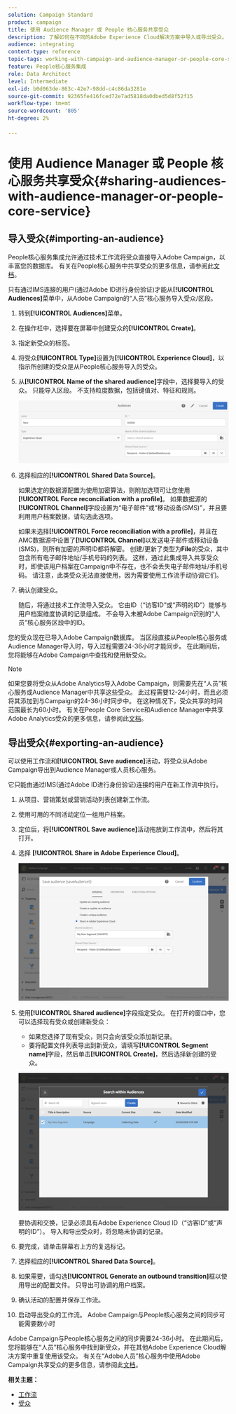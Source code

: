 ```yaml
---
solution: Campaign Standard
product: campaign
title: 使用 Audience Manager 或 People 核心服务共享受众
description: 了解如何在不同的Adobe Experience Cloud解决方案中导入或导出受众。
audience: integrating
content-type: reference
topic-tags: working-with-campaign-and-audience-manager-or-people-core-service
feature: People核心服务集成
role: Data Architect
level: Intermediate
exl-id: b0d063de-863c-42e7-98dd-c4c86da3281e
source-git-commit: 92365fe416fced72e7ad5818da0dbed5d8f52f15
workflow-type: tm+mt
source-wordcount: '805'
ht-degree: 2%

---
```


# 使用 Audience Manager 或 People 核心服务共享受众{#sharing-audiences-with-audience-manager-or-people-core-service}

## 导入受众{#importing-an-audience}

People核心服务集成允许通过技术工作流将受众直接导入Adobe Campaign，以丰富您的数据库。 有关在People核心服务中共享受众的更多信息，请参阅此[文档](https://experienceleague.adobe.com/docs/analytics/components/segmentation/segmentation-workflow/seg-publish.html)。

只有通过IMS连接的用户(通过Adobe ID进行身份验证)才能从&#x200B;**[!UICONTROL Audiences]**&#x200B;菜单中，从Adobe Campaign的“人员”核心服务导入受众/区段。

1. 转到&#x200B;**[!UICONTROL Audiences]**&#x200B;菜单。
1. 在操作栏中，选择要在屏幕中创建受众的&#x200B;**[!UICONTROL Create]**。
1. 指定新受众的标签。
1. 将受众&#x200B;**[!UICONTROL Type]**&#x200B;设置为&#x200B;**[!UICONTROL Experience Cloud]**，以指示所创建的受众是从People核心服务导入的受众。
1. 从&#x200B;**[!UICONTROL Name of the shared audience]**&#x200B;字段中，选择要导入的受众。 只能导入区段。 不支持粒度数据，包括键值对、特征和规则。

   ![](assets/aam_import_audience.png)

1. 选择相应的&#x200B;**[!UICONTROL Shared Data Source]**。

   如果选定的数据源配置为使用加密算法，则附加选项可让您使用&#x200B;**[!UICONTROL Force reconciliation with a profile]**。 如果数据源的&#x200B;**[!UICONTROL Channel]**&#x200B;字段设置为“电子邮件”或“移动设备(SMS)”，并且要利用用户档案数据，请勾选此选项。

   如果未选择&#x200B;**[!UICONTROL Force reconciliation with a profile]**，并且在AMC数据源中设置了&#x200B;**[!UICONTROL Channel]**&#x200B;以发送电子邮件或移动设备(SMS)，则所有加密的声明ID都将解密。 创建/更新了类型为&#x200B;**File**&#x200B;的受众，其中包含所有电子邮件地址/手机号码的列表。 这样，通过此集成导入共享受众时，即使该用户档案在Campaign中不存在，也不会丢失电子邮件地址/手机号码。 请注意，此类受众无法直接使用，因为需要使用工作流手动协调它们。

1. 确认创建受众。

   随后，将通过技术工作流导入受众。 它由ID（“访客ID”或“声明的ID”）能够与用户档案维度协调的记录组成。 不会导入未被Adobe Campaign识别的“人员”核心服务区段中的ID。

您的受众现在已导入Adobe Campaign数据库。 当区段直接从People核心服务或Audience Manager导入时，导入过程需要24-36小时才能同步。 在此期间后，您将能够在Adobe Campaign中查找和使用新受众。

>[!NOTE]
>
>如果您要将受众从Adobe Analytics导入Adobe Campaign，则需要先在“人员”核心服务或Audience Manager中共享这些受众。 此过程需要12-24小时，而且必须将其添加到与Campaign的24-36小时同步中。 在这种情况下，受众共享的时间范围最长为60小时。 有关在People Core Service和Audience Manager中共享Adobe Analytics受众的更多信息，请参阅此[文档](https://experienceleague.adobe.com/docs/analytics/components/segmentation/segmentation-workflow/seg-publish.html)。

## 导出受众{#exporting-an-audience}

可以使用工作流和&#x200B;**[!UICONTROL Save audience]**&#x200B;活动，将受众从Adobe Campaign导出到Audience Manager或人员核心服务。

它只能由通过IMS(通过Adobe ID进行身份验证)连接的用户在新工作流中执行。

1. 从项目、营销策划或营销活动列表创建新工作流。
1. 使用可用的不同活动定位一组用户档案。
1. 定位后，将&#x200B;**[!UICONTROL Save audience]**&#x200B;活动拖放到工作流中，然后将其打开。
1. 选择 **[!UICONTROL Share in Adobe Experience Cloud]**。

   ![](assets/aam_save_audience_activity.png)

1. 使用&#x200B;**[!UICONTROL Shared audience]**&#x200B;字段指定受众。 在打开的窗口中，您可以选择现有受众或创建新受众：

   * 如果您选择了现有受众，则只会向该受众添加新记录。
   * 要将配置文件列表导出到新受众，请填写&#x200B;**[!UICONTROL Segment name]**&#x200B;字段，然后单击&#x200B;**[!UICONTROL Create]**，然后选择新创建的受众。

   ![](assets/aam_save_audience_segment_picker.png)

   要协调和交换，记录必须具有Adobe Experience Cloud ID（“访客ID”或“声明的ID”）。 导入和导出受众时，将忽略未协调的记录。

1. 要完成，请单击屏幕右上方的复选标记。
1. 选择相应的&#x200B;**[!UICONTROL Shared Data Source]**。
1. 如果需要，请勾选&#x200B;**[!UICONTROL Generate an outbound transition]**&#x200B;框以使用导出的配置文件。 只导出可协调的用户档案。
1. 确认活动的配置并保存工作流。
1. 启动导出受众的工作流。 Adobe Campaign与People核心服务之间的同步可能需要数小时

Adobe Campaign与People核心服务之间的同步需要24-36小时。 在此期间后，您将能够在“人员”核心服务中找到新受众，并在其他Adobe Experience Cloud解决方案中重复使用该受众。 有关在“Adobe人员”核心服务中使用Adobe Campaign共享受众的更多信息，请参阅此[文档](https://experienceleague.adobe.com/docs/core-services/interface/audiences/t-audience-create.html)。

**相关主题：**

* [工作流](../../automating/using/get-started-workflows.md)
* [受众](../../audiences/using/about-audiences.md)
